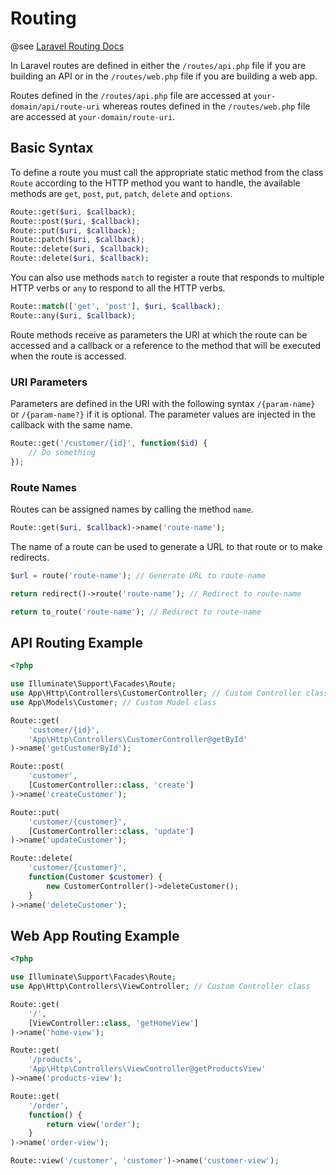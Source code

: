 # Routing

@see [Laravel Routing Docs](https://laravel.com/docs/9.x/routing#parameters-optional-parameters)

In Laravel routes are defined in either the `/routes/api.php` file if you are building an API or in the `/routes/web.php` file if you are building a web app.

Routes defined in the `/routes/api.php` file are accessed at `your-domain/api/route-uri` whereas routes defined in the `/routes/web.php` file are accessed at `your-domain/route-uri`.


## Basic Syntax

To define a route you must call the appropriate static method from the class `Route` according to the HTTP method you want to handle, the available methods are `get`, `post`, `put`, `patch`, `delete` and `options`. 
```php
Route::get($uri, $callback);
Route::post($uri, $callback);
Route::put($uri, $callback);
Route::patch($uri, $callback);
Route::delete($uri, $callback);
Route::delete($uri, $callback);
```
You can also use methods `match` to register a route that responds to multiple HTTP verbs or `any` to respond to all the HTTP verbs.
```php
Route::match(['get', 'post'], $uri, $callback);
Route::any($uri, $callback);
```
Route methods receive as parameters the URI at which the route can be accessed and a callback or a reference to the method that will be executed when the route is accessed. 

### URI Parameters

Parameters are defined in the URI with the following syntax `/{param-name}` or `/{param-name?}` if it is optional. The parameter values are injected in the callback with the same name.
```php
Route::get('/customer/{id}', function($id) {
	// Do something
});
```
### Route Names

Routes can be assigned names by calling the method `name`.
```php
Route::get($uri, $callback)->name('route-name');
```
The name of a route can be used to generate a URL to that route or to make redirects.
```php
$url = route('route-name'); // Generate URL to route-name

return redirect()->route('route-name'); // Redirect to route-name

return to_route('route-name'); // Redirect to route-name
```

## API Routing Example

```php
<?php

use Illuminate\Support\Facades\Route;
use App\Http\Controllers\CustomerController; // Custom Controller class
use App\Models\Customer; // Custom Model class

Route::get(
	'customer/{id}',
	'App\Http\Controllers\CustomerController@getById'
)->name('getCustomerById');

Route::post(
	'customer',
	[CustomerController::class, 'create']
)->name('createCustomer');

Route::put(
	'customer/{customer}',
	[CustomerController::class, 'update']
)->name('updateCustomer');

Route::delete(
	'customer/{customer}',
	function(Customer $customer) {
		new CustomerController()->deleteCustomer();
	}
)->name('deleteCustomer');
```

## Web App Routing Example

```php
<?php

use Illuminate\Support\Facades\Route;
use App\Http\Controllers\ViewController; // Custom Controller class

Route::get(
	'/',
	[ViewController::class, 'getHomeView']
)->name('home-view');

Route::get(
	'/products',
	'App\Http\Controllers\ViewController@getProductsView'
)->name('products-view');

Route::get(
	'/order',
	function() {
		return view('order');
	}
)->name('order-view');

Route::view('/customer', 'customer')->name('customer-view');
```
